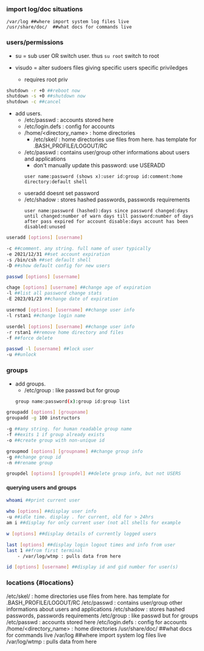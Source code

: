 ### import log/doc situations
```
/var/log ##where import system log files live
/usr/share/doc/  ##what docs for commands live
```

### users/permissions

- su = sub user OR switch user. thus ```su root``` switch to root

- visudo = alter sudoers files giving specific users specific priviledges
    - requires root priv

```bash
shutdown -r +0 ##reboot now
shutdown -s +0 ##shutdown now
shutdown -c ##cancel
```

- add users.
    - /etc/passwd : accounts stored here
    - /etc/login.defs : config for accounts 
    - /home/<directory_name> : home directories
        - /etc/skel/ : home directories use files from here. has template for .BASH_PROFILE/LOGOUT/RC
    - /etc/passwd : contains user/group other informations about users and applications
        - don't manually update this password: use USERADD
        ```
        user name:password (shows x):user id:group id:comment:home directory:default shell
        ```
    - useradd doesnt set password
    - /etc/shadow : stores hashed passwords, passwords requirements
        ```
        user name:password (hashed):days since password changed:days until changed:number of warn days till password:number of days after pass expired for account disable:days account has been disabled:unused
        ```
        

```bash
useradd [options] [username]

-c ##comment. any string. full name of user typically
-e 2021/12/31 ##set account expiration
-s /bin/csh ##set default shell
-D ##show default config for new users

passwd [options] [username]

chage [options] [username] ##change age of expiration
-l ##list all password change stats
-E 2023/01/23 ##change date of expiration

usermod [options] [username] ##change user info
-l rstan1 ##change login name

userdel [options] [username] ##change user info
-r rstan1 ##remove home directory and files
-f ##force delete

passwd -l [username] ##lock user
-u ##unlock
```

### groups
- add groups.
    - /etc/group : like passwd but for group
    ```bash
    group name:password(x):group id:group list
    ```

```bash
groupadd [options] [groupname]
groupadd -g 100 instructors

-g ##any string. for human readable group name
-f ##exits 1 if group already exists
-o ##create group with non-unique id

groupmod [options] [groupname] ##change group info
-g ##change group id
-n ##rename group

groupdel [options] [groupdel] ##delete group info, but not USERS
```

#### querying users and groups

```bash
whoami ##print current user

who [options] ##display user info
-u ##idle time. display . for current, old for > 24hrs
am i ##display for only current user (not all shells for example

w [options] ##display details of currently logged users

last [options] ##display login logout times and info from user
last 1 ##from first terminal
    - /var/log/wtmp : pulls data from here

id [options] [username] ##display id and gid number for user(s)
```

### locations {#locations}

/etc/skel/ : home directories use files from here. has template for .BASH_PROFILE/LOGOUT/RC
/etc/passwd : contains user/group other informations about users and applications
/etc/shadow : stores hashed passwords, passwords requirements
/etc/group : like passwd but for groups
/etc/passwd : accounts stored here
/etc/login.defs : config for accounts 
/home/<directory_name> : home directories
/usr/share/doc/  ##what docs for commands live
/var/log ##where import system log files live
/var/log/wtmp : pulls data from here
